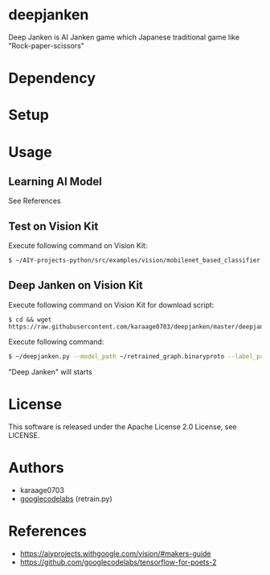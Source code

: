 # deepjanken
Deep Janken is AI Janken game which Japanese traditional game like "Rock-paper-scissors"

# Dependency


# Setup

# Usage
## Learning AI Model
See References

## Test on Vision Kit
Execute following command on Vision Kit:
```sh
$ ~/AIY-projects-python/src/examples/vision/mobilenet_based_classifier.py --model_path ~/retrained_graph.binaryproto --label_path ~/retrained_labels.txt --input_height 160 --input_width 160 --input_layer input --output_layer final_result --preview
```

## Deep Janken on Vision Kit
Execute following command on Vision Kit for download script:
```
$ cd && wget https://raw.githubusercontent.com/karaage0703/deepjanken/master/deepjanken.py
```

Execute following command:
```sh
$ ~/deepjanken.py --model_path ~/retrained_graph.binaryproto --label_path ~/retrained_labels.txt --input_height 160 --input_width 160 --input_layer input --output_layer final_result
```

 "Deep Janken" will starts

# License
This software is released under the Apache License 2.0 License, see LICENSE.


# Authors
- karaage0703
- [googlecodelabs](https://github.com/googlecodelabs) (retrain.py)

# References
- https://aiyprojects.withgoogle.com/vision/#makers-guide
- https://github.com/googlecodelabs/tensorflow-for-poets-2
